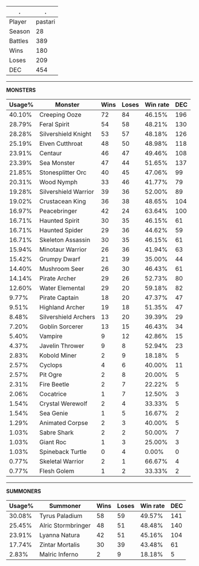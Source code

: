 .|.
|-|-
Player|pastari
Season|28
Battles|389
Wins|180
Loses|209
DEC|454

---
**MONSTERS**

Usage%|Monster|Wins|Loses|Win rate|DEC|
-|-|-|-|-|-|
40.10%|Creeping Ooze|72|84|46.15%|196|
28.79%|Feral Spirit|54|58|48.21%|130|
28.28%|Silvershield Knight|53|57|48.18%|126|
25.19%|Elven Cutthroat|48|50|48.98%|118|
23.91%|Centaur|46|47|49.46%|108|
23.39%|Sea Monster|47|44|51.65%|137|
21.85%|Stonesplitter Orc|40|45|47.06%|99|
20.31%|Wood Nymph|33|46|41.77%|79|
19.28%|Silvershield Warrior|39|36|52.00%|89|
19.02%|Crustacean King|36|38|48.65%|104|
16.97%|Peacebringer|42|24|63.64%|100|
16.71%|Haunted Spirit|30|35|46.15%|61|
16.71%|Haunted Spider|29|36|44.62%|59|
16.71%|Skeleton Assassin|30|35|46.15%|61|
15.94%|Minotaur Warrior|26|36|41.94%|63|
15.42%|Grumpy Dwarf|21|39|35.00%|44|
14.40%|Mushroom Seer|26|30|46.43%|61|
14.14%|Pirate Archer|29|26|52.73%|80|
12.60%|Water Elemental|29|20|59.18%|82|
9.77%|Pirate Captain|18|20|47.37%|47|
9.51%|Highland Archer|19|18|51.35%|47|
8.48%|Silvershield Archers|13|20|39.39%|29|
7.20%|Goblin Sorcerer|13|15|46.43%|34|
5.40%|Vampire|9|12|42.86%|15|
4.37%|Javelin Thrower|9|8|52.94%|23|
2.83%|Kobold Miner|2|9|18.18%|5|
2.57%|Cyclops|4|6|40.00%|11|
2.57%|Pit Ogre|2|8|20.00%|5|
2.31%|Fire Beetle|2|7|22.22%|5|
2.06%|Cocatrice|1|7|12.50%|3|
1.54%|Crystal Werewolf|2|4|33.33%|5|
1.54%|Sea Genie|1|5|16.67%|2|
1.29%|Animated Corpse|2|3|40.00%|5|
1.03%|Sabre Shark|2|2|50.00%|7|
1.03%|Giant Roc|1|3|25.00%|3|
1.03%|Spineback Turtle|0|4|0.00%|0|
0.77%|Skeletal Warrior|2|1|66.67%|4|
0.77%|Flesh Golem|1|2|33.33%|2|

---
**SUMMONERS**

Usage%|Summoner|Wins|Loses|Win rate|DEC|
-|-|-|-|-|-|
30.08%|Tyrus Paladium|58|59|49.57%|141|
25.45%|Alric Stormbringer|48|51|48.48%|140|
23.91%|Lyanna Natura|42|51|45.16%|104|
17.74%|Zintar Mortalis|30|39|43.48%|61|
2.83%|Malric Inferno|2|9|18.18%|5|
